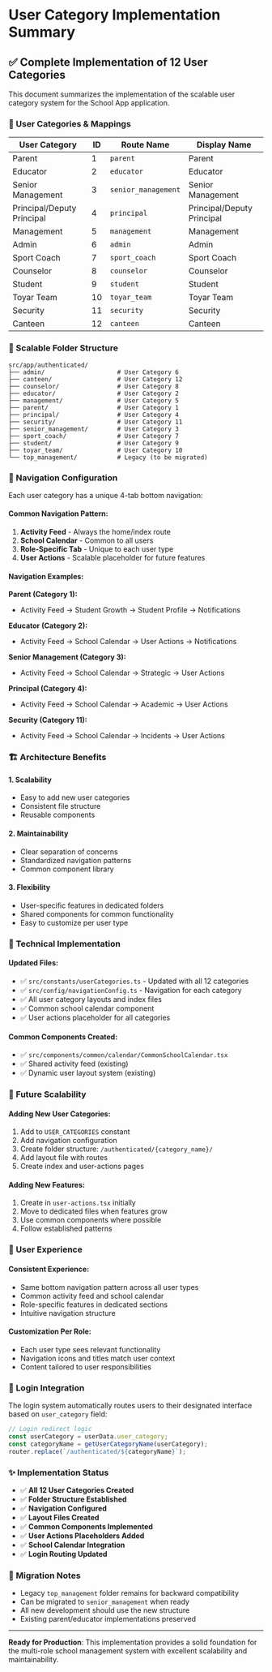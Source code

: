 # User Category Implementation Summary

## ✅ Complete Implementation of 12 User Categories

This document summarizes the implementation of the scalable user category system for the School App application.

### 🎯 User Categories & Mappings

| User Category              | ID  | Route Name          | Display Name               |
| -------------------------- | --- | ------------------- | -------------------------- |
| Parent                     | 1   | `parent`            | Parent                     |
| Educator                   | 2   | `educator`          | Educator                   |
| Senior Management          | 3   | `senior_management` | Senior Management          |
| Principal/Deputy Principal | 4   | `principal`         | Principal/Deputy Principal |
| Management                 | 5   | `management`        | Management                 |
| Admin                      | 6   | `admin`             | Admin                      |
| Sport Coach                | 7   | `sport_coach`       | Sport Coach                |
| Counselor                  | 8   | `counselor`         | Counselor                  |
| Student                    | 9   | `student`           | Student                    |
| Toyar Team                 | 10  | `toyar_team`        | Toyar Team                 |
| Security                   | 11  | `security`          | Security                   |
| Canteen                    | 12  | `canteen`           | Canteen                    |

### 📁 Scalable Folder Structure

```
src/app/authenticated/
├── admin/                    # User Category 6
├── canteen/                  # User Category 12
├── counselor/                # User Category 8
├── educator/                 # User Category 2
├── management/               # User Category 5
├── parent/                   # User Category 1
├── principal/                # User Category 4
├── security/                 # User Category 11
├── senior_management/        # User Category 3
├── sport_coach/              # User Category 7
├── student/                  # User Category 9
├── toyar_team/               # User Category 10
└── top_management/           # Legacy (to be migrated)
```

### 🧭 Navigation Configuration

Each user category has a unique 4-tab bottom navigation:

#### Common Navigation Pattern:

1. **Activity Feed** - Always the home/index route
2. **School Calendar** - Common to all users
3. **Role-Specific Tab** - Unique to each user type
4. **User Actions** - Scalable placeholder for future features

#### Navigation Examples:

**Parent (Category 1):**

- Activity Feed → Student Growth → Student Profile → Notifications

**Educator (Category 2):**

- Activity Feed → School Calendar → User Actions → Notifications

**Senior Management (Category 3):**

- Activity Feed → School Calendar → Strategic → User Actions

**Principal (Category 4):**

- Activity Feed → School Calendar → Academic → User Actions

**Security (Category 11):**

- Activity Feed → School Calendar → Incidents → User Actions

### 🏗️ Architecture Benefits

#### 1. **Scalability**

- Easy to add new user categories
- Consistent file structure
- Reusable components

#### 2. **Maintainability**

- Clear separation of concerns
- Standardized navigation patterns
- Common component library

#### 3. **Flexibility**

- User-specific features in dedicated folders
- Shared components for common functionality
- Easy to customize per user type

### 🔧 Technical Implementation

#### Updated Files:

- ✅ `src/constants/userCategories.ts` - Updated with all 12 categories
- ✅ `src/config/navigationConfig.ts` - Navigation for each category
- ✅ All user category layouts and index files
- ✅ Common school calendar component
- ✅ User actions placeholder for all categories

#### Common Components Created:

- ✅ `src/components/common/calendar/CommonSchoolCalendar.tsx`
- ✅ Shared activity feed (existing)
- ✅ Dynamic user layout system (existing)

### 🚀 Future Scalability

#### Adding New User Categories:

1. Add to `USER_CATEGORIES` constant
2. Add navigation configuration
3. Create folder structure: `/authenticated/{category_name}/`
4. Add layout file with routes
5. Create index and user-actions pages

#### Adding New Features:

1. Create in `user-actions.tsx` initially
2. Move to dedicated files when features grow
3. Use common components where possible
4. Follow established patterns

### 📱 User Experience

#### Consistent Experience:

- Same bottom navigation pattern across all user types
- Common activity feed and school calendar
- Role-specific features in dedicated sections
- Intuitive navigation structure

#### Customization Per Role:

- Each user type sees relevant functionality
- Navigation icons and titles match user context
- Content tailored to user responsibilities

### 🔐 Login Integration

The login system automatically routes users to their designated interface based on `user_category` field:

```typescript
// Login redirect logic
const userCategory = userData.user_category;
const categoryName = getUserCategoryName(userCategory);
router.replace(`/authenticated/${categoryName}`);
```

### ✨ Implementation Status

- ✅ **All 12 User Categories Created**
- ✅ **Folder Structure Established**
- ✅ **Navigation Configured**
- ✅ **Layout Files Created**
- ✅ **Common Components Implemented**
- ✅ **User Actions Placeholders Added**
- ✅ **School Calendar Integration**
- ✅ **Login Routing Updated**

### 🔄 Migration Notes

- Legacy `top_management` folder remains for backward compatibility
- Can be migrated to `senior_management` when ready
- All new development should use the new structure
- Existing parent/educator implementations preserved

---

**Ready for Production**: This implementation provides a solid foundation for the multi-role school management system with excellent scalability and maintainability.
